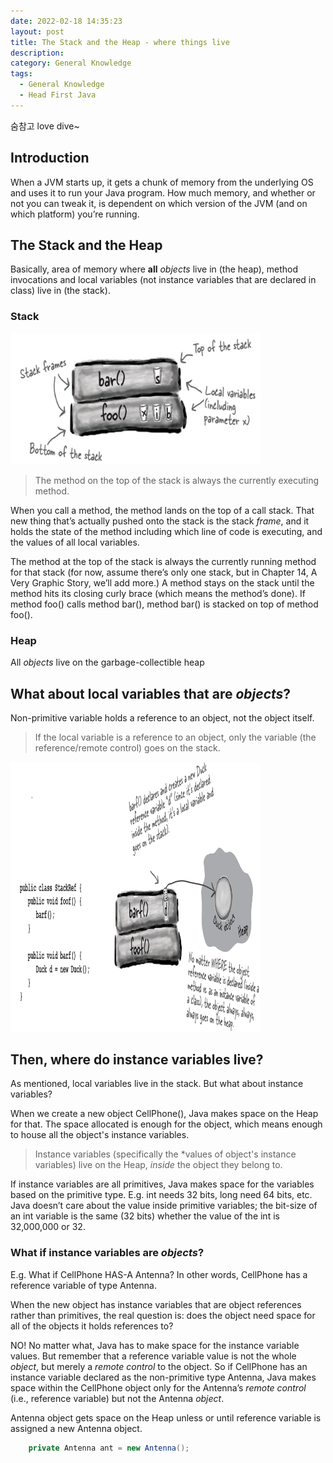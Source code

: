 ```yaml
---
date: 2022-02-18 14:35:23
layout: post
title: The Stack and the Heap - where things live
description:
category: General Knowledge
tags:
  - General Knowledge
  - Head First Java
---
```

숨참고 love dive~

## Introduction
When a JVM starts up, it gets
a chunk of memory from the underlying OS and uses it to run your Java
program. How much memory, and whether or not you can tweak it, is
dependent on which version of the JVM (and on which platform) you’re
running.

## The Stack and the Heap

Basically, area of memory where **all** *objects* live in
(the heap), method invocations and local variables (not instance 
variables that are declared in class) live in
(the stack).

### Stack

<img src="/assets/images/posts/General_Knowledge/12_stack1.png" title="제목" alt="아무거나" width="400"/> 

>The method on the top of the stack is always the currently executing
method.

When you call a method, the method lands on the top of a call stack. That
new thing that’s actually pushed onto the stack is the stack *frame*, and it holds
the state of the method including which line of code is executing, and the
values of all local variables.

The method at the top of the stack is always the currently running method for
that stack (for now, assume there’s only one stack, but in Chapter 14, A Very
Graphic Story, we’ll add more.) A method stays on the stack until the
method hits its closing curly brace (which means the method’s done). If
method foo() calls method bar(), method bar() is stacked on top of method
foo().


### Heap
All *objects* live on the garbage-collectible heap

## What about local variables that are *objects*?
Non-primitive variable holds a reference to an object, not the
object itself.

>If the local variable is a
reference to an object, only the variable (the reference/remote control)
goes on the stack.

<img src="/assets/images/posts/General_Knowledge/13_stack2.png" title="제목" alt="아무거나" width="400"/> 

## Then, where do instance variables live?

As mentioned, local variables live in the stack. But what about
instance variables?

When we create a new object CellPhone(), Java makes space on the
Heap for that. The space allocated is enough for the object,
which means enough to house all the object's instance variables.

> Instance variables (specifically the *values of object's instance variables) live on the Heap, *inside* the object they belong to.

If instance variables are all primitives, Java makes space for the
variables based on the primitive type. E.g. int needs 32 bits,
long need 64 bits, etc. Java doesn’t care about the value inside primitive variables; the
bit-size of an int variable is the same (32 bits) whether the value of the int is
32,000,000 or 32.

### What if instance variables are *objects*?

E.g. What if CellPhone HAS-A
Antenna? In other words, CellPhone has a reference variable of type
Antenna.

When the new object has instance variables that are object references rather
than primitives, the real question is: does the object need space for all of the
objects it holds references to? 

NO! No matter what,
Java has to make space for the instance variable values. But remember that a
reference variable value is not the whole *object*, but merely a *remote control*
to the object. So if CellPhone has an instance variable declared as the non-primitive type Antenna, Java makes space within the CellPhone object only
for the Antenna’s *remote control* (i.e., reference variable) but not the
Antenna *object*.

Antenna object gets space on the Heap unless or until reference
variable is assigned a new Antenna object.

```java
    private Antenna ant = new Antenna();
```











